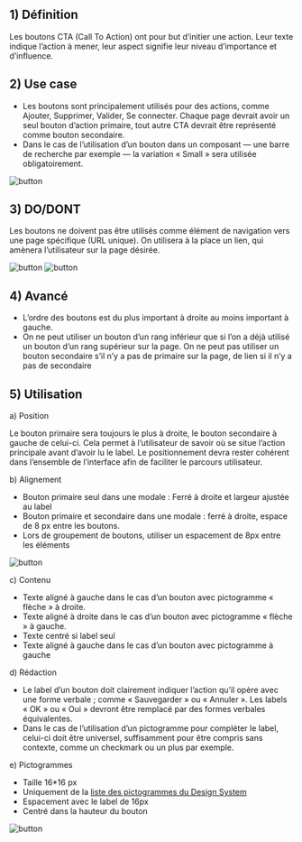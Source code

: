 ## 1) Définition

Les boutons CTA (Call To Action) ont pour but d’initier une action. Leur texte indique l’action à mener, leur aspect signifie leur niveau d’importance et d’influence.

## 2) Use case

-   Les boutons sont principalement utilisés pour des actions, comme Ajouter, Supprimer, Valider, Se connecter. Chaque page devrait avoir un seul bouton d’action primaire, tout autre CTA devrait être représenté comme bouton secondaire.
-   Dans le cas de l’utilisation d’un bouton dans un composant — une barre de recherche par exemple — la variation « Small » sera utilisée obligatoirement.

<img src="../../assets/images/button/button-01.jpg" alt="button" class="tk-markdown__img-fullscreen" />

## 3) DO/DONT

Les boutons ne doivent pas être utilisés comme élément de navigation vers une page spécifique (URL unique). On utilisera à la place un lien, qui amènera l’utilisateur sur la page désirée.

<img src="../../assets/images/button/button-02.jpg" alt="button" class="tk-markdown__img-fullscreen" />

<img src="../../assets/images/button/button-03.jpg" alt="button" class="tk-markdown__img-fullscreen" />

## 4) Avancé

-   L’ordre des boutons est du plus important à droite au moins important à gauche.
-   On ne peut utiliser un bouton d’un rang inférieur que si l’on a déjà utilisé un bouton d’un rang supérieur sur la page. On ne peut pas utiliser un bouton secondaire s’il n’y a pas de primaire sur la page, de lien si il n’y a pas de secondaire

## 5) Utilisation

a) Position

Le bouton primaire sera toujours le plus à droite, le bouton secondaire à gauche de celui-ci. Cela permet à l’utilisateur de savoir où se situe l’action principale avant d’avoir lu le label. Le positionnement devra rester cohérent dans l’ensemble de l’interface afin de faciliter le parcours utilisateur.

b) Alignement

-   Bouton primaire seul dans une modale : Ferré à droite et largeur ajustée au label
-   Bouton primaire et secondaire dans une modale : ferré à droite, espace de 8 px entre les boutons.
-   Lors de groupement de boutons, utiliser un espacement de 8px entre les éléments

<img src="../../assets/images/button/button-04.jpg" alt="button" class="tk-markdown__img-fullscreen" />

c) Contenu

-   Texte aligné à gauche dans le cas d’un bouton avec pictogramme « flèche » à droite.
-   Texte aligné à droite dans le cas d’un bouton avec pictogramme « flèche » à gauche.
-   Texte centré si label seul
-   Texte aligné à gauche dans le cas d’un bouton avec pictogramme à gauche

d) Rédaction

-   Le label d’un bouton doit clairement indiquer l’action qu’il opère avec une forme verbale ; comme « Sauvegarder » ou « Annuler ». Les labels « OK » ou « Oui » devront être remplacé par des formes verbales équivalentes.
-   Dans le cas de l’utilisation d’un pictogramme pour compléter le label, celui-ci doit être universel, suffisamment pour être compris sans contexte, comme un checkmark ou un plus par exemple.

e) Pictogrammes

-   Taille 16\*16 px
-   Uniquement de la <a href="https://axaguildev.github.io/react-toolkit/latest/design/guidelines/icones" title="icon design system Axa" >liste des pictogrammes du Design System</a>
-   Espacement avec le label de 16px
-   Centré dans la hauteur du bouton

<img src="../../assets/images/button/button-05.jpg" alt="button" class="tk-markdown__img-fullscreen" />
